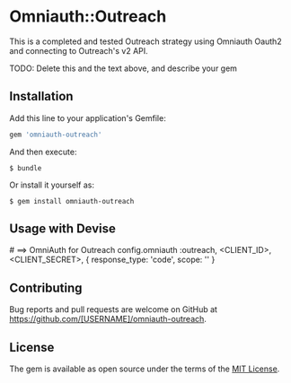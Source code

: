 # Omniauth::Outreach

This is a completed and tested Outreach strategy using Omniauth Oauth2 and connecting to Outreach's v2 API.

TODO: Delete this and the text above, and describe your gem

## Installation

Add this line to your application's Gemfile:

```ruby
gem 'omniauth-outreach'
```

And then execute:

    $ bundle

Or install it yourself as:

    $ gem install omniauth-outreach

## Usage with Devise

\# ==> OmniAuth for Outreach
config.omniauth :outreach, <CLIENT_ID>, <CLIENT_SECRET>,
  {
    response_type: 'code',
    scope: ''
  }

## Contributing

Bug reports and pull requests are welcome on GitHub at https://github.com/[USERNAME]/omniauth-outreach.


## License

The gem is available as open source under the terms of the [MIT License](http://opensource.org/licenses/MIT).

